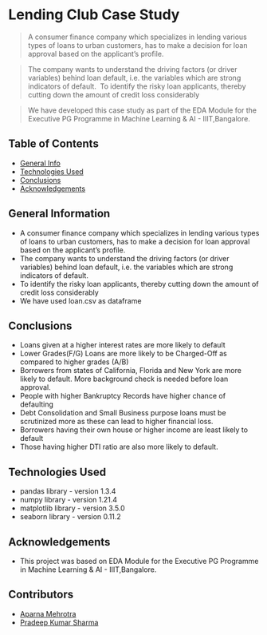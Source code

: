 # Lending Club Case Study
> A consumer finance company which specializes in lending various types of loans to urban customers, has to make a decision for loan approval based on the applicant’s profile. 

> The company wants to understand the driving factors (or driver variables) behind loan default, i.e. the variables which are strong indicators of default.
> To identify the risky loan applicants, thereby cutting down the amount of credit loss considerably

> We have developed this case study as part of the EDA Module for the Executive PG Programme in Machine Learning & AI - IIIT,Bangalore.



## Table of Contents
* [General Info](#general-information)
* [Technologies Used](#technologies-used)
* [Conclusions](#conclusions)
* [Acknowledgements](#acknowledgements)

<!-- You can include any other section that is pertinent to your problem -->

## General Information
- A consumer finance company which specializes in lending various types of loans to urban customers, has to make a decision for loan approval based on the applicant’s profile.
- The company wants to understand the driving factors (or driver variables) behind loan default, i.e. the variables which are strong indicators of default.
- To identify the risky loan applicants, thereby cutting down the amount of credit loss considerably
- We have used loan.csv as dataframe

<!-- You don't have to answer all the questions - just the ones relevant to your project. -->

## Conclusions
- Loans given at a higher interest rates are more likely to default
- Lower Grades(F/G) Loans are more likely to be Charged-Off as compared to higher grades (A/B)
- Borrowers from states of California, Florida and New York are more likely to default. More background check is needed before loan approval.
- People with higher Bankruptcy Records have higher chance of defaulting
- Debt Consolidation and Small Business purpose loans must be scrutinized more as these can lead to higher financial loss.
- Borrowers having their own house or higher income are least likely to default
- Those having higher DTI ratio are also more likely to default.


<!-- You don't have to answer all the questions - just the ones relevant to your project. -->


## Technologies Used
- pandas library - version 1.3.4
- numpy library - version 1.21.4
- matplotlib library - version 3.5.0
- seaborn library - version 0.11.2

<!-- As the libraries versions keep on changing, it is recommended to mention the version of library used in this project -->

## Acknowledgements
- This project was based on EDA Module for the Executive PG Programme in Machine Learning & AI - IIIT,Bangalore.


## Contributors
- <a href="https://github.com/AparnaMehrotra">Aparna Mehrotra</a>
- <a href="https://github.com/pradeepksharma22/">Pradeep Kumar Sharma</a>


<!-- Optional -->
<!-- ## License -->
<!-- This project is open source and available under the [... License](). -->

<!-- You don't have to include all sections - just the one's relevant to your project -->
